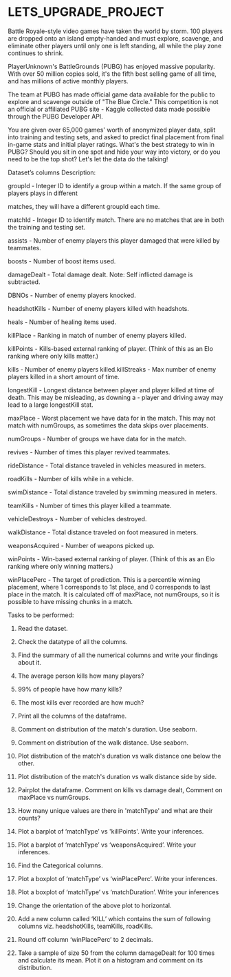 # LETS_UPGRADE_PROJECT

Battle Royale-style video games have taken the world by storm. 100 players are dropped onto an island
empty-handed and must explore, scavenge, and eliminate other players until only one is left standing, all
while the play zone continues to shrink.

PlayerUnknown's BattleGrounds (PUBG) has enjoyed massive popularity. With over 50 million copies
sold, it's the fifth best selling game of all time, and has millions of active monthly players.

The team at PUBG has made official game data available for the public to explore and scavenge outside
of "The Blue Circle." This competition is not an official or affiliated PUBG site - Kaggle collected data made
possible through the PUBG Developer API.

You are given over 65,000 games' worth of anonymized player data, split into training and testing sets,
and asked to predict final placement from final in-game stats and initial player ratings.
What's the best strategy to win in PUBG? Should you sit in one spot and hide your way into victory, or do
you need to be the top shot? Let's let the data do the talking!

Dataset’s columns Description:

groupId - Integer ID to identify a group within a match. If the same group of players plays in different

matches, they will have a different groupId each time.

matchId - Integer ID to identify match. There are no matches that are in both the training and testing set.

assists - Number of enemy players this player damaged that were killed by teammates.

boosts - Number of boost items used.

damageDealt - Total damage dealt. Note: Self inflicted damage is subtracted.

DBNOs - Number of enemy players knocked.

headshotKills - Number of enemy players killed with headshots.

heals - Number of healing items used.

killPlace - Ranking in match of number of enemy players killed.

killPoints - Kills-based external ranking of player. (Think of this as an Elo ranking where only kills matter.)

kills - Number of enemy players killed.killStreaks - Max number of enemy players killed in a short amount of time.

longestKill - Longest distance between player and player killed at time of death. This may be misleading,
as downing a - player and driving away may lead to a large longestKill stat.

maxPlace - Worst placement we have data for in the match. This may not match with numGroups, as
sometimes the data skips over placements.

numGroups - Number of groups we have data for in the match.

revives - Number of times this player revived teammates.

rideDistance - Total distance traveled in vehicles measured in meters.

roadKills - Number of kills while in a vehicle.

swimDistance - Total distance traveled by swimming measured in meters.

teamKills - Number of times this player killed a teammate.

vehicleDestroys - Number of vehicles destroyed.

walkDistance - Total distance traveled on foot measured in meters.

weaponsAcquired - Number of weapons picked up.

winPoints - Win-based external ranking of player. (Think of this as an Elo ranking where only winning
matters.)

winPlacePerc - The target of prediction. This is a percentile winning placement, where 1 corresponds to
1st place, and 0 corresponds to last place in the match. It is calculated off of maxPlace, not numGroups,
so it is possible to have missing chunks in a match.

Tasks to be performed:

1. Read the dataset.

2. Check the datatype of all the columns.

3. Find the summary of all the numerical columns and write your findings about it.

4. The average person kills how many players?

5. 99% of people have how many kills?

6. The most kills ever recorded are how much?
7. Print all the columns of the dataframe.

8. Comment on distribution of the match's duration. Use seaborn.

9. Comment on distribution of the walk distance. Use seaborn.

10. Plot distribution of the match's duration vs walk distance one below the other.

11. Plot distribution of the match's duration vs walk distance side by side.

12. Pairplot the dataframe. Comment on kills vs damage dealt, Comment on maxPlace vs numGroups.

13. How many unique values are there in 'matchType' and what are their counts?

14. Plot a barplot of ‘matchType’ vs 'killPoints'. Write your inferences.

15. Plot a barplot of ‘matchType’ vs ‘weaponsAcquired’. Write your inferences.

16. Find the Categorical columns.

17. Plot a boxplot of ‘matchType’ vs ‘winPlacePerc’. Write your inferences.

18. Plot a boxplot of ‘matchType’ vs ‘matchDuration’. Write your inferences

19. Change the orientation of the above plot to horizontal.

20. Add a new column called ‘KILL’ which contains the sum of following columns viz. headshotKills,
teamKills, roadKills.

21. Round off column ‘winPlacePerc’ to 2 decimals.

22. Take a sample of size 50 from the column damageDealt for 100 times and calculate its mean. Plot
it on a histogram and comment on its distribution.
